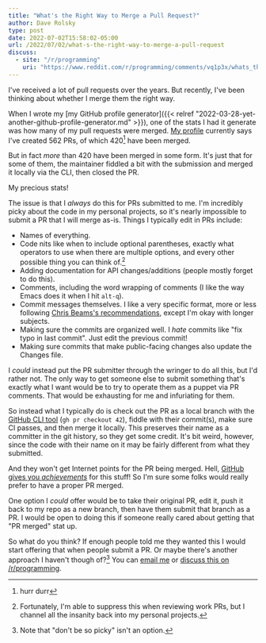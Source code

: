 ```yaml
---
title: "What's the Right Way to Merge a Pull Request?"
author: Dave Rolsky
type: post
date: 2022-07-02T15:58:02-05:00
url: /2022/07/02/what-s-the-right-way-to-merge-a-pull-request
discuss:
  - site: "/r/programming"
    uri: "https://www.reddit.com/r/programming/comments/vq1p3x/whats_the_right_way_to_merge_a_pull_request/"
---
```


I've received a lot of pull requests over the years. But recently, I've been
thinking about whether I merge them the right way.

When I wrote my [my GitHub profile generator]({{< relref
"2022-03-28-yet-another-github-profile-generator.md" >}}), one of the stats I
had it generate was how many of my pull requests were merged. [My
profile](https://github.com/autarch) currently says I've created 562 PRs, of
which 420[^1] have been merged.

But in fact _more_ than 420 have been merged in some form. It's just that for
some of them, the maintainer fiddled a bit with the submission and merged it
locally via the CLI, then closed the PR.

My precious stats!

The issue is that I _always_ do this for PRs submitted to me. I'm incredibly
picky about the code in my personal projects, so it's nearly impossible to
submit a PR that I will merge as-is. Things I typically edit in PRs include:

* Names of everything.
* Code nits like when to include optional parentheses, exactly what operators
  to use when there are multiple options, and every other possible thing you
  can think of.[^2]
* Adding documentation for API changes/additions (people mostly forget to do
  this).
* Comments, including the word wrapping of comments (I like the way Emacs does
  it when I hit `alt-q`).
* Commit messages themselves. I like a very specific format, more or less
  following [Chris Beams's recommendations](https://cbea.ms/git-commit/),
  except I'm okay with longer subjects.
* Making sure the commits are organized well. I _hate_ commits like "fix typo
  in last commit". Just edit the previous commit!
* Making sure commits that make public-facing changes also update the Changes
  file.

I _could_ instead put the PR submitter through the wringer to do all this, but
I'd rather not. The only way to get someone else to submit something that's
exactly what I want would be to try to operate them as a puppet via PR
comments. That would be exhausting for me and infuriating for them.

So instead what I typically do is check out the PR as a local branch with the
[GitHub CLI tool](https://cli.github.com/) (`gh pr checkout 42`), fiddle with
their commit(s), make sure CI passes, and then merge it locally. This
preserves their name as a committer in the git history, so they get some
credit. It's bit weird, however, since the code with their name on it may be fairly
different from what they submitted.

And they won't get Internet points for the PR being merged. Hell, [GitHub
gives you
_achievements_](https://github.blog/2022-06-09-introducing-achievements-recognizing-the-many-stages-of-a-developers-coding-journey/)
for this stuff! So I'm sure some folks would really prefer to have a proper PR
merged.

One option I _could_ offer would be to take their original PR, edit it, push
it back to my repo as a new branch, then have them submit that branch as a
PR. I would be open to doing this if someone really cared about getting that
"PR merged" stat up.

So what do you think? If enough people told me they wanted this I would start
offering that when people submit a PR. Or maybe there's another approach I
haven't though of?[^3] You can [email me](mailto:autarch@urth.org) or [discuss
this on
/r/programming](https://www.reddit.com/r/programming/comments/vq1p3x/whats_the_right_way_to_merge_a_pull_request/).


[^1]: hurr durr

[^2]: Fortunately, I'm able to suppress this when reviewing work PRs, but I
    channel all the insanity back into my personal projects.

[^3]: Note that "don't be so picky" isn't an option.
